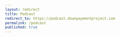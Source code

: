 ```yaml
---
layout: redirect
title: Podcast
redirect_to: https://podcast.downpaymentproject.com
permalink: /podcast
published: true
---
```

